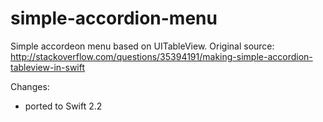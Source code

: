 # simple-accordion-menu
Simple accordeon menu based on UITableView.
Original source: http://stackoverflow.com/questions/35394191/making-simple-accordion-tableview-in-swift

Changes:
- ported to Swift 2.2
